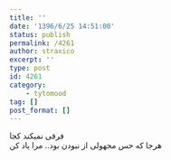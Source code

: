 ```yaml
---
title: ''
date: '1396/6/25 14:51:00'
status: publish
permalink: /4261
author: straxico
excerpt: ''
type: post
id: 4261
category:
    - tytomood
tag: []
post_format: []
---
```

فرقی نمیکند کجا  
هرجا که حس مجهولی از نبودن بود.. مرا یاد کن